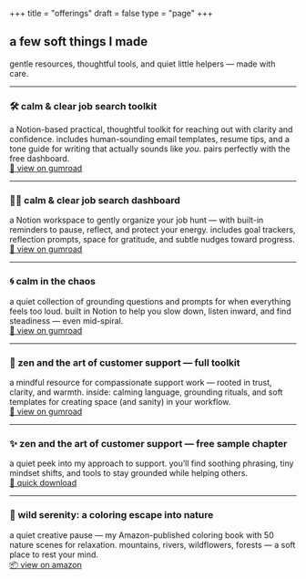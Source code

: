 +++
title = "offerings"
draft = false
type = "page"
+++

## a few soft things I made

gentle resources, thoughtful tools, and quiet little helpers — made with care.

---

### 🛠️ calm & clear job search toolkit
a Notion-based practical, thoughtful toolkit for reaching out with clarity and confidence. includes human-sounding email templates, resume tips, and a tone guide for writing that actually sounds like *you*. pairs perfectly with the free dashboard.  
[🌿 view on gumroad](https://steadyspace.gumroad.com/l/calmjobtoolkit)

---

### 🧘‍♀️ calm & clear job search dashboard  
a Notion workspace to gently organize your job hunt — with built-in reminders to pause, reflect, and protect your energy. includes goal trackers, reflection prompts, space for gratitude, and subtle nudges toward progress.  
[🌿 view on gumroad](https://steadyspace.gumroad.com/l/calmjobdashboard)

---

### 🌀 calm in the chaos
a quiet collection of grounding questions and prompts for when everything feels too loud. built in Notion to help you slow down, listen inward, and find steadiness — even mid-spiral.  
[🌿 view on gumroad](https://steadyspace.gumroad.com/l/calminthechaos)

---

### 🧰 zen and the art of customer support — full toolkit  
a mindful resource for compassionate support work — rooted in trust, clarity, and warmth. inside: calming language, grounding rituals, and soft templates for creating space (and sanity) in your workflow.  
[🌿 view on gumroad](https://gum.new/gum/cmawsqj8v001b03l18e7k4qpz)

---

### ✨ zen and the art of customer support — free sample chapter  
a quiet peek into my approach to support. you’ll find soothing phrasing, tiny mindset shifts, and tools to stay grounded while helping others.  
[🌿 quick download](https://gum.new/gum/cmawrui6z000x03l1bmekfw6i)

---

### 🎨 wild serenity: a coloring escape into nature  
a quiet creative pause — my Amazon-published coloring book with 50 nature scenes for relaxation. mountains, rivers, wildflowers, forests — a soft place to rest your mind.  
[📦 view on amazon](https://a.co/d/gyfYdS7)
